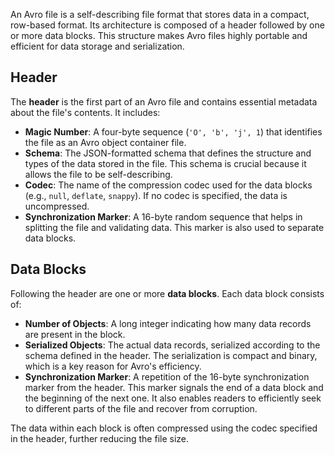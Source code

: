 An Avro file is a self-describing file format that stores data in a compact, row-based format. Its architecture is composed of a header followed by one or more data blocks. This structure makes Avro files highly portable and efficient for data storage and serialization.

## Header

The **header** is the first part of an Avro file and contains essential metadata about the file's contents. It includes:

* **Magic Number**: A four-byte sequence (`'O', 'b', 'j', 1`) that identifies the file as an Avro object container file.
* **Schema**: The JSON-formatted schema that defines the structure and types of the data stored in the file. This schema is crucial because it allows the file to be self-describing.
* **Codec**: The name of the compression codec used for the data blocks (e.g., `null`, `deflate`, `snappy`). If no codec is specified, the data is uncompressed.
* **Synchronization Marker**: A 16-byte random sequence that helps in splitting the file and validating data. This marker is also used to separate data blocks.

## Data Blocks

Following the header are one or more **data blocks**. Each data block consists of:

* **Number of Objects**: A long integer indicating how many data records are present in the block.
* **Serialized Objects**: The actual data records, serialized according to the schema defined in the header. The serialization is compact and binary, which is a key reason for Avro's efficiency.
* **Synchronization Marker**: A repetition of the 16-byte synchronization marker from the header. This marker signals the end of a data block and the beginning of the next one. It also enables readers to efficiently seek to different parts of the file and recover from corruption.

The data within each block is often compressed using the codec specified in the header, further reducing the file size. 
